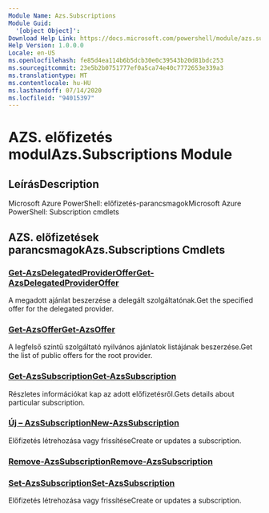 ```yaml
---
Module Name: Azs.Subscriptions
Module Guid:
  '[object Object]': 
Download Help Link: https://docs.microsoft.com/powershell/module/azs.subscriptions
Help Version: 1.0.0.0
Locale: en-US
ms.openlocfilehash: fe85d4ea114b6b5dcb30e0c39543b20d81bdc253
ms.sourcegitcommit: 23e5b2b0751777ef0a5ca74e40c7772653e339a3
ms.translationtype: MT
ms.contentlocale: hu-HU
ms.lasthandoff: 07/14/2020
ms.locfileid: "94015397"
---
```

# <span data-ttu-id="b1e0e-101">AZS. előfizetés modul</span><span class="sxs-lookup"><span data-stu-id="b1e0e-101">Azs.Subscriptions Module</span></span>
## <span data-ttu-id="b1e0e-102">Leírás</span><span class="sxs-lookup"><span data-stu-id="b1e0e-102">Description</span></span>
<span data-ttu-id="b1e0e-103">Microsoft Azure PowerShell: előfizetés-parancsmagok</span><span class="sxs-lookup"><span data-stu-id="b1e0e-103">Microsoft Azure PowerShell: Subscription cmdlets</span></span>

## <span data-ttu-id="b1e0e-104">AZS. előfizetések parancsmagok</span><span class="sxs-lookup"><span data-stu-id="b1e0e-104">Azs.Subscriptions Cmdlets</span></span>
### [<span data-ttu-id="b1e0e-105">Get-AzsDelegatedProviderOffer</span><span class="sxs-lookup"><span data-stu-id="b1e0e-105">Get-AzsDelegatedProviderOffer</span></span>](Get-AzsDelegatedProviderOffer.md)
<span data-ttu-id="b1e0e-106">A megadott ajánlat beszerzése a delegált szolgáltatónak.</span><span class="sxs-lookup"><span data-stu-id="b1e0e-106">Get the specified offer for the delegated provider.</span></span>

### [<span data-ttu-id="b1e0e-107">Get-AzsOffer</span><span class="sxs-lookup"><span data-stu-id="b1e0e-107">Get-AzsOffer</span></span>](Get-AzsOffer.md)
<span data-ttu-id="b1e0e-108">A legfelső szintű szolgáltató nyilvános ajánlatok listájának beszerzése.</span><span class="sxs-lookup"><span data-stu-id="b1e0e-108">Get the list of public offers for the root provider.</span></span>

### [<span data-ttu-id="b1e0e-109">Get-AzsSubscription</span><span class="sxs-lookup"><span data-stu-id="b1e0e-109">Get-AzsSubscription</span></span>](Get-AzsSubscription.md)
<span data-ttu-id="b1e0e-110">Részletes információkat kap az adott előfizetésről.</span><span class="sxs-lookup"><span data-stu-id="b1e0e-110">Gets details about particular subscription.</span></span>

### [<span data-ttu-id="b1e0e-111">Új – AzsSubscription</span><span class="sxs-lookup"><span data-stu-id="b1e0e-111">New-AzsSubscription</span></span>](New-AzsSubscription.md)
<span data-ttu-id="b1e0e-112">Előfizetés létrehozása vagy frissítése</span><span class="sxs-lookup"><span data-stu-id="b1e0e-112">Create or updates a subscription.</span></span>

### [<span data-ttu-id="b1e0e-113">Remove-AzsSubscription</span><span class="sxs-lookup"><span data-stu-id="b1e0e-113">Remove-AzsSubscription</span></span>](Remove-AzsSubscription.md)


### [<span data-ttu-id="b1e0e-114">Set-AzsSubscription</span><span class="sxs-lookup"><span data-stu-id="b1e0e-114">Set-AzsSubscription</span></span>](Set-AzsSubscription.md)
<span data-ttu-id="b1e0e-115">Előfizetés létrehozása vagy frissítése</span><span class="sxs-lookup"><span data-stu-id="b1e0e-115">Create or updates a subscription.</span></span>

